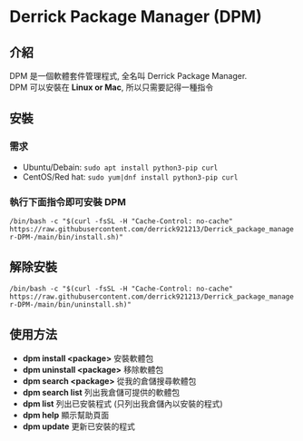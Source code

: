 # Derrick Package Manager (DPM)

## 介紹

DPM 是一個軟體套件管理程式, 全名叫 Derrick Package Manager.  
DPM 可以安裝在 **Linux or Mac**, 所以只需要記得一種指令

## 安裝

### 需求

- Ubuntu/Debain: `sudo apt install python3-pip curl`
- CentOS/Red hat: `sudo yum|dnf install python3-pip curl`

### 執行下面指令即可安裝 DPM

`/bin/bash -c "$(curl -fsSL -H "Cache-Control: no-cache" https://raw.githubusercontent.com/derrick921213/Derrick_package_manager-DPM-/main/bin/install.sh)"`

## 解除安裝

`/bin/bash -c "$(curl -fsSL -H "Cache-Control: no-cache" https://raw.githubusercontent.com/derrick921213/Derrick_package_manager-DPM-/main/bin/uninstall.sh)"`

## 使用方法

- **dpm install \<package\>** 安裝軟體包
- **dpm uninstall \<package\>** 移除軟體包
- **dpm search \<package\>** 從我的倉儲搜尋軟體包
- **dpm search list** 列出我倉儲可提供的軟體包
- **dpm list** 列出已安裝程式 (只列出我倉儲內以安裝的程式)
- **dpm help** 顯示幫助頁面
- **dpm update** 更新已安裝的程式

